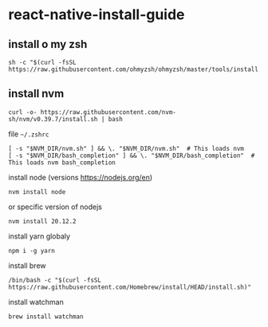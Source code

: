 # react-native-install-guide


## install o my zsh

```
sh -c "$(curl -fsSL https://raw.githubusercontent.com/ohmyzsh/ohmyzsh/master/tools/install.sh)"
```


## install nvm

```
curl -o- https://raw.githubusercontent.com/nvm-sh/nvm/v0.39.7/install.sh | bash
```

file `~/.zshrc`

```export NVM_DIR="$HOME/.nvm"
[ -s "$NVM_DIR/nvm.sh" ] && \. "$NVM_DIR/nvm.sh"  # This loads nvm
[ -s "$NVM_DIR/bash_completion" ] && \. "$NVM_DIR/bash_completion"  # This loads nvm bash_completion
```

install node (versions https://nodejs.org/en)
```
nvm install node
```
or specific version of nodejs
```
nvm install 20.12.2
```
install yarn globaly
```
npm i -g yarn
```

install brew

```
/bin/bash -c "$(curl -fsSL https://raw.githubusercontent.com/Homebrew/install/HEAD/install.sh)"
```

install watchman
```
brew install watchman
```






